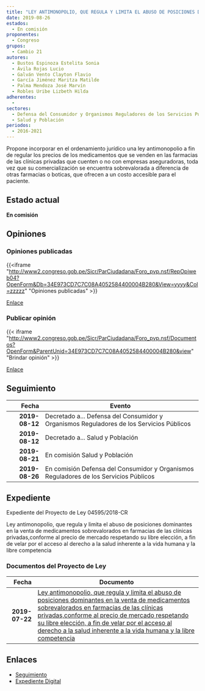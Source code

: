 ```yaml
---
title: "LEY ANTIMONOPOLIO, QUE REGULA Y LIMITA EL ABUSO DE POSICIONES DOMINANTES EN LA VENTA DE MEDICAMENTOS SOBREVALORADOS EN FARMACIAS DE LAS CLÍNICAS PRIVADAS, CONFORME AL PRECIO DEL MERCADO RESPETANDO SU LIBRE ELECCIÓN, A FIN DE VELAR POR EL ACCESO AL DERECHO A LA SALUD INHERENTE A LA VIDA HUMANA Y LA LIBRE COMPETENCIA"
date: 2019-08-26
estados: 
  - En comisión
proponentes: 
  - Congreso
grupos: 
  - Cambio 21
autores: 
  - Bustos Espinoza Estelita Sonia
  - Ávila Rojas Lucio
  - Galván Vento Clayton Flavio
  - García Jiménez Maritza Matilde
  - Palma Mendoza José Marvín
  - Robles Uribe Lizbeth Hilda
adherentes: 
  - 
sectores: 
  - Defensa del Consumidor y Organismos Reguladores de los Servicios Públicos
  - Salud y Población
periodos: 
  - 2016-2021
---
```


Propone incorporar en el ordenamiento jurídico una ley antimonopolio a fin de regular los precios de los medicamentos que se venden en las farmacias de las clínicas privadas que cuenten o no con empresas aseguradoras, toda vez que su comercialización se encuentra sobrevalorada a diferencia de otras farmacias o boticas, que ofrecen a un costo accesible para el paciente.


## Estado actual

**En comisión**

## Opiniones

### Opiniones publicadas

{{<iframe "http://www2.congreso.gob.pe/Sicr/ParCiudadana/Foro_pvp.nsf/RepOpiweb04?OpenForm&Db=34E973CD7C7C08A4052584400004B280&View=yyyy&Col=zzzzz" "Opiniones publicadas" >}}

[Enlace](http://www2.congreso.gob.pe/Sicr/ParCiudadana/Foro_pvp.nsf/RepOpiweb04?OpenForm&Db=34E973CD7C7C08A4052584400004B280&View=yyyy&Col=zzzzz)
### Publicar opinión

{{< iframe "http://www2.congreso.gob.pe/Sicr/ParCiudadana/Foro_pvp.nsf/Documentos?OpenForm&ParentUnid=34E973CD7C7C08A4052584400004B280&view" "Brindar opinión" >}}

[Enlace](http://www2.congreso.gob.pe/Sicr/ParCiudadana/Foro_pvp.nsf/Documentos?OpenForm&ParentUnid=34E973CD7C7C08A4052584400004B280&view)

## Seguimiento

| Fecha | Evento |
|------:|--------|
| **2019-08-12** | Decretado a... Defensa del Consumidor y Organismos Reguladores de los Servicios Públicos|
| **2019-08-12** | Decretado a... Salud y Población|
| **2019-08-21** | En comisión Salud y Población|
| **2019-08-26** | En comisión Defensa del Consumidor y Organismos Reguladores de los Servicios Públicos|


## Expediente

Expediente del Proyecto de Ley 04595/2018-CR

Ley antimonopolio, que regula y limita el abuso de posiciones dominantes en la venta de medicamentos sobrevalorados en farmacias de las clínicas privadas,conforme al precio de mercado respetando su libre elección, a fin de velar por el acceso al derecho a la salud inherente a la vida humana y la libre competencia


### Documentos del Proyecto de Ley

| Fecha | Documento |
|------:|--------|
| **2019-07-22** | [Ley antimonopolio, que regula y limita el abuso de posiciones dominantes en la venta de medicamentos sobrevalorados en farmacias de las clínicas privadas,conforme al precio de mercado respetando su libre elección, a fin de velar por el acceso al derecho a la salud inherente a la vida humana y la libre competencia](http://www.leyes.congreso.gob.pe/Documentos/2016_2021/Proyectos_de_Ley_y_de_Resoluciones_Legislativas/PL0459520190722.pdf) |

## Enlaces 

- [Seguimiento](http://www2.congreso.gob.pe/Sicr/TraDocEstProc/CLProLey2016.nsf/f7fff46988ca05b1052578e100829cc7/2215062281e1eb9205258440005d5b13?OpenDocument)
- [Expediente Digital](http://www2.congreso.gob.pe/Sicr/TraDocEstProc/CLProLey2016.nsf/f7fff46988ca05b1052578e100829cc7/2215062281e1eb9205258440005d5b13?OpenDocument&Click=05257FB7005EB655.eb71d0cf91d8294e05256cdf006b5706/$Body/0.1C6C)
